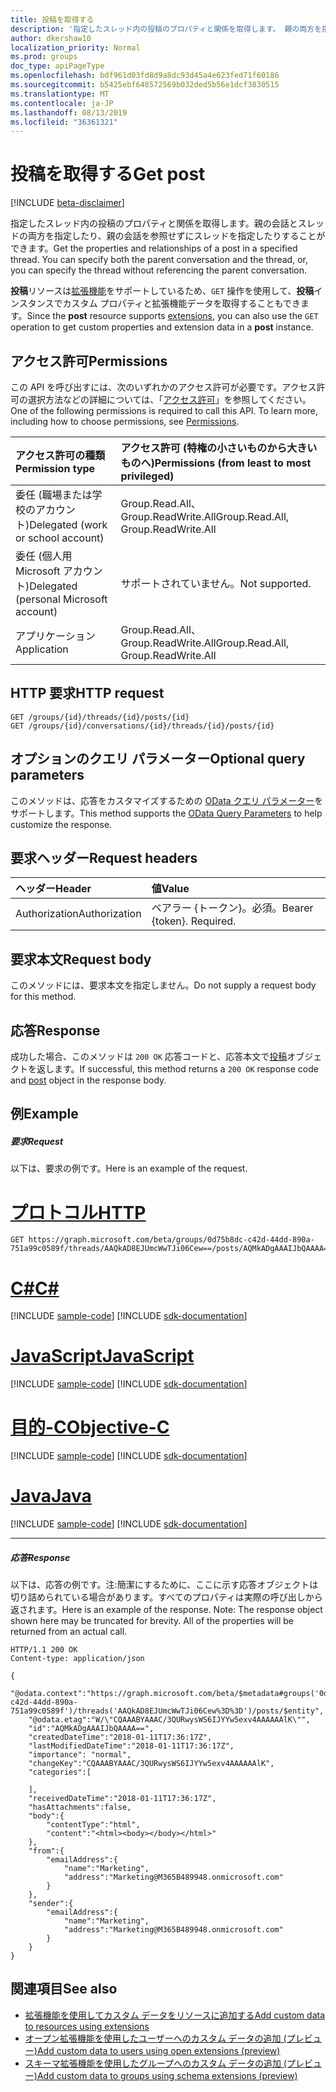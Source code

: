 ```yaml
---
title: 投稿を取得する
description: '指定したスレッド内の投稿のプロパティと関係を取得します。 親の両方を指定できます。 '
author: dkershaw10
localization_priority: Normal
ms.prod: groups
doc_type: apiPageType
ms.openlocfilehash: bdf961d03fd8d9a8dc93d45a4e623fed71f60186
ms.sourcegitcommit: b5425ebf648572569b032ded5b56e1dcf3830515
ms.translationtype: MT
ms.contentlocale: ja-JP
ms.lasthandoff: 08/13/2019
ms.locfileid: "36361321"
---
```

# <a name="get-post"></a><span data-ttu-id="3642a-104">投稿を取得する</span><span class="sxs-lookup"><span data-stu-id="3642a-104">Get post</span></span>

[!INCLUDE [beta-disclaimer](../../includes/beta-disclaimer.md)]

<span data-ttu-id="3642a-p102">指定したスレッド内の投稿のプロパティと関係を取得します。親の会話とスレッドの両方を指定したり、親の会話を参照せずにスレッドを指定したりすることができます。</span><span class="sxs-lookup"><span data-stu-id="3642a-p102">Get the properties and relationships of a post in a specified thread. You can specify both the parent conversation and the thread, or, you can specify the thread without referencing the parent conversation.</span></span>

<span data-ttu-id="3642a-107">**投稿**リソースは[拡張機能](/graph/extensibility-overview)をサポートしているため、`GET` 操作を使用して、**投稿**インスタンスでカスタム プロパティと拡張機能データを取得することもできます。</span><span class="sxs-lookup"><span data-stu-id="3642a-107">Since the **post** resource supports [extensions](/graph/extensibility-overview), you can also use the `GET` operation to get custom properties and extension data in a **post** instance.</span></span>

## <a name="permissions"></a><span data-ttu-id="3642a-108">アクセス許可</span><span class="sxs-lookup"><span data-stu-id="3642a-108">Permissions</span></span>
<span data-ttu-id="3642a-p103">この API を呼び出すには、次のいずれかのアクセス許可が必要です。アクセス許可の選択方法などの詳細については、「[アクセス許可](/graph/permissions-reference)」を参照してください。</span><span class="sxs-lookup"><span data-stu-id="3642a-p103">One of the following permissions is required to call this API. To learn more, including how to choose permissions, see [Permissions](/graph/permissions-reference).</span></span>

|<span data-ttu-id="3642a-111">アクセス許可の種類</span><span class="sxs-lookup"><span data-stu-id="3642a-111">Permission type</span></span>      | <span data-ttu-id="3642a-112">アクセス許可 (特権の小さいものから大きいものへ)</span><span class="sxs-lookup"><span data-stu-id="3642a-112">Permissions (from least to most privileged)</span></span>              |
|:--------------------|:---------------------------------------------------------|
|<span data-ttu-id="3642a-113">委任 (職場または学校のアカウント)</span><span class="sxs-lookup"><span data-stu-id="3642a-113">Delegated (work or school account)</span></span> | <span data-ttu-id="3642a-114">Group.Read.All、Group.ReadWrite.All</span><span class="sxs-lookup"><span data-stu-id="3642a-114">Group.Read.All, Group.ReadWrite.All</span></span>    |
|<span data-ttu-id="3642a-115">委任 (個人用 Microsoft アカウント)</span><span class="sxs-lookup"><span data-stu-id="3642a-115">Delegated (personal Microsoft account)</span></span> | <span data-ttu-id="3642a-116">サポートされていません。</span><span class="sxs-lookup"><span data-stu-id="3642a-116">Not supported.</span></span>    |
|<span data-ttu-id="3642a-117">アプリケーション</span><span class="sxs-lookup"><span data-stu-id="3642a-117">Application</span></span> | <span data-ttu-id="3642a-118">Group.Read.All、Group.ReadWrite.All</span><span class="sxs-lookup"><span data-stu-id="3642a-118">Group.Read.All, Group.ReadWrite.All</span></span> |

## <a name="http-request"></a><span data-ttu-id="3642a-119">HTTP 要求</span><span class="sxs-lookup"><span data-stu-id="3642a-119">HTTP request</span></span>
<!-- { "blockType": "ignored" } -->
```http
GET /groups/{id}/threads/{id}/posts/{id}
GET /groups/{id}/conversations/{id}/threads/{id}/posts/{id}
```
## <a name="optional-query-parameters"></a><span data-ttu-id="3642a-120">オプションのクエリ パラメーター</span><span class="sxs-lookup"><span data-stu-id="3642a-120">Optional query parameters</span></span>
<span data-ttu-id="3642a-121">このメソッドは、応答をカスタマイズするための [OData クエリ パラメーター](https://developer.microsoft.com/graph/docs/concepts/query_parameters)をサポートします。</span><span class="sxs-lookup"><span data-stu-id="3642a-121">This method supports the [OData Query Parameters](https://developer.microsoft.com/graph/docs/concepts/query_parameters) to help customize the response.</span></span>
## <a name="request-headers"></a><span data-ttu-id="3642a-122">要求ヘッダー</span><span class="sxs-lookup"><span data-stu-id="3642a-122">Request headers</span></span>
| <span data-ttu-id="3642a-123">ヘッダー</span><span class="sxs-lookup"><span data-stu-id="3642a-123">Header</span></span>       | <span data-ttu-id="3642a-124">値</span><span class="sxs-lookup"><span data-stu-id="3642a-124">Value</span></span> |
|:---------------|:--------|
| <span data-ttu-id="3642a-125">Authorization</span><span class="sxs-lookup"><span data-stu-id="3642a-125">Authorization</span></span>  | <span data-ttu-id="3642a-p104">ベアラー {トークン}。必須。</span><span class="sxs-lookup"><span data-stu-id="3642a-p104">Bearer {token}. Required.</span></span> |

## <a name="request-body"></a><span data-ttu-id="3642a-128">要求本文</span><span class="sxs-lookup"><span data-stu-id="3642a-128">Request body</span></span>
<span data-ttu-id="3642a-129">このメソッドには、要求本文を指定しません。</span><span class="sxs-lookup"><span data-stu-id="3642a-129">Do not supply a request body for this method.</span></span>

## <a name="response"></a><span data-ttu-id="3642a-130">応答</span><span class="sxs-lookup"><span data-stu-id="3642a-130">Response</span></span>

<span data-ttu-id="3642a-131">成功した場合、このメソッドは `200 OK` 応答コードと、応答本文で[投稿](../resources/post.md)オブジェクトを返します。</span><span class="sxs-lookup"><span data-stu-id="3642a-131">If successful, this method returns a `200 OK` response code and [post](../resources/post.md) object in the response body.</span></span>
## <a name="example"></a><span data-ttu-id="3642a-132">例</span><span class="sxs-lookup"><span data-stu-id="3642a-132">Example</span></span>
##### <a name="request"></a><span data-ttu-id="3642a-133">要求</span><span class="sxs-lookup"><span data-stu-id="3642a-133">Request</span></span>
<span data-ttu-id="3642a-134">以下は、要求の例です。</span><span class="sxs-lookup"><span data-stu-id="3642a-134">Here is an example of the request.</span></span>

# <a name="httptabhttp"></a>[<span data-ttu-id="3642a-135">プロトコル</span><span class="sxs-lookup"><span data-stu-id="3642a-135">HTTP</span></span>](#tab/http)
<!-- {
  "blockType": "request",
  "name": "get_post"
}-->
```http
GET https://graph.microsoft.com/beta/groups/0d75b8dc-c42d-44dd-890a-751a99c0589f/threads/AAQkAD8EJUmcWwTJi06Cew==/posts/AQMkADgAAAIJbQAAAA==
```
# <a name="ctabcsharp"></a>[<span data-ttu-id="3642a-136">C#</span><span class="sxs-lookup"><span data-stu-id="3642a-136">C#</span></span>](#tab/csharp)
[!INCLUDE [sample-code](../includes/snippets/csharp/get-post-csharp-snippets.md)]
[!INCLUDE [sdk-documentation](../includes/snippets/snippets-sdk-documentation-link.md)]

# <a name="javascripttabjavascript"></a>[<span data-ttu-id="3642a-137">JavaScript</span><span class="sxs-lookup"><span data-stu-id="3642a-137">JavaScript</span></span>](#tab/javascript)
[!INCLUDE [sample-code](../includes/snippets/javascript/get-post-javascript-snippets.md)]
[!INCLUDE [sdk-documentation](../includes/snippets/snippets-sdk-documentation-link.md)]

# <a name="objective-ctabobjc"></a>[<span data-ttu-id="3642a-138">目的-C</span><span class="sxs-lookup"><span data-stu-id="3642a-138">Objective-C</span></span>](#tab/objc)
[!INCLUDE [sample-code](../includes/snippets/objc/get-post-objc-snippets.md)]
[!INCLUDE [sdk-documentation](../includes/snippets/snippets-sdk-documentation-link.md)]

# <a name="javatabjava"></a>[<span data-ttu-id="3642a-139">Java</span><span class="sxs-lookup"><span data-stu-id="3642a-139">Java</span></span>](#tab/java)
[!INCLUDE [sample-code](../includes/snippets/java/get-post-java-snippets.md)]
[!INCLUDE [sdk-documentation](../includes/snippets/snippets-sdk-documentation-link.md)]

---

##### <a name="response"></a><span data-ttu-id="3642a-140">応答</span><span class="sxs-lookup"><span data-stu-id="3642a-140">Response</span></span>
<span data-ttu-id="3642a-p105">以下は、応答の例です。注:簡潔にするために、ここに示す応答オブジェクトは切り詰められている場合があります。すべてのプロパティは実際の呼び出しから返されます。</span><span class="sxs-lookup"><span data-stu-id="3642a-p105">Here is an example of the response. Note: The response object shown here may be truncated for brevity. All of the properties will be returned from an actual call.</span></span>
<!-- {
  "blockType": "response",
  "truncated": true,
  "@odata.type": "microsoft.graph.post"
} -->
```http
HTTP/1.1 200 OK
Content-type: application/json

{
    "@odata.context":"https://graph.microsoft.com/beta/$metadata#groups('0d75b8dc-c42d-44dd-890a-751a99c0589f')/threads('AAQkAD8EJUmcWwTJi06Cew%3D%3D')/posts/$entity",
    "@odata.etag":"W/\"CQAAABYAAAC/3QURwysWS6IJYYw5exv4AAAAAAlK\"",
    "id":"AQMkADgAAAIJbQAAAA==",
    "createdDateTime":"2018-01-11T17:36:17Z",
    "lastModifiedDateTime":"2018-01-11T17:36:17Z",
    "importance": "normal",
    "changeKey":"CQAAABYAAAC/3QURwysWS6IJYYw5exv4AAAAAAlK",
    "categories":[

    ],
    "receivedDateTime":"2018-01-11T17:36:17Z",
    "hasAttachments":false,
    "body":{
        "contentType":"html",
        "content":"<html><body></body></html>"
    },
    "from":{
        "emailAddress":{
            "name":"Marketing",
            "address":"Marketing@M365B489948.onmicrosoft.com"
        }
    },
    "sender":{
        "emailAddress":{
            "name":"Marketing",
            "address":"Marketing@M365B489948.onmicrosoft.com"
        }
    }
}
```

## <a name="see-also"></a><span data-ttu-id="3642a-144">関連項目</span><span class="sxs-lookup"><span data-stu-id="3642a-144">See also</span></span>

- [<span data-ttu-id="3642a-145">拡張機能を使用してカスタム データをリソースに追加する</span><span class="sxs-lookup"><span data-stu-id="3642a-145">Add custom data to resources using extensions</span></span>](/graph/extensibility-overview)
- [<span data-ttu-id="3642a-146">オープン拡張機能を使用したユーザーへのカスタム データの追加 (プレビュー)</span><span class="sxs-lookup"><span data-stu-id="3642a-146">Add custom data to users using open extensions (preview)</span></span>](/graph/extensibility-open-users)
- [<span data-ttu-id="3642a-147">スキーマ拡張機能を使用したグループへのカスタム データの追加 (プレビュー)</span><span class="sxs-lookup"><span data-stu-id="3642a-147">Add custom data to groups using schema extensions (preview)</span></span>](/graph/extensibility-schema-groups)


<!-- uuid: 8fcb5dbc-d5aa-4681-8e31-b001d5168d79
2015-10-25 14:57:30 UTC -->
<!--
{
  "type": "#page.annotation",
  "description": "Get post",
  "keywords": "",
  "section": "documentation",
  "tocPath": "",
  "suppressions": [
  ]
}
-->
